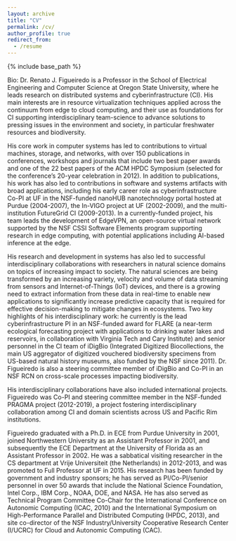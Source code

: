 ```yaml
---
layout: archive
title: "CV"
permalink: /cv/
author_profile: true
redirect_from:
  - /resume
---
```


{% include base_path %}


Bio:
Dr. Renato J. Figueiredo is a Professor in the School of Electrical Engineering and Computer Science at Oregon State University, where he leads research on distributed systems and cyberinfrastructure (CI). His main interests are in resource virtualization techniques applied across the continuum from edge to cloud computing, and their use as foundations for CI supporting interdisciplinary team-science to advance solutions to pressing issues in the environment and society, in particular freshwater resources and biodiversity. 

His core work in computer systems has led to contributions to virtual machines, storage, and networks, with over 150 publications in conferences, workshops and journals that include two best paper awards and one of the 22 best papers of the ACM HPDC Symposium (selected for the conference’s 20-year celebration in 2012). In addition to publications, his work has also led to contributions in software and systems artifacts with broad applications, including his early career role as cyberinfrastructure Co-PI at UF in the NSF-funded nanoHUB nanotechnology portal hosted at Purdue (2004-2007), the In-VIGO project at UF (2002-2009), and the multi-institution FutureGrid CI (2009-2013). In a currently-funded project, his team leads the development of EdgeVPN, an open-source virtual network supported by the NSF CSSI Software Elements program supporting research in edge computing, with potential applications including AI-based inference at the edge.

His research and development in systems has also led to successful interdisciplinary collaborations with researchers in natural science domains on topics of increasing impact to society. The natural sciences are being transformed by an increasing variety, velocity and volume of data streaming from sensors and Internet-of-Things (IoT) devices, and there is a growing need to extract information from these data in real-time to enable new applications to significantly increase predictive capacity that is required for effective decision-making to mitigate changes in ecosystems. Two key highlights of his interdisciplinary work: he currently is the lead cyberinfrastructure PI in an NSF-funded award for FLARE (a near-term ecological forecasting project with applications to drinking water lakes and reservoirs, in collaboration with Virginia Tech and Cary Institute) and senior personnel in the CI team of iDigBio (Integrated Digitized Biocollections, the main US aggregator of digitized vouchered biodiversity specimens from US-based natural history museums, also funded by the NSF since 2011). Dr. Figueiredo is also a steering committee member of iDigBio and Co-PI in an NSF RCN on cross-scale processes impacting biodiversity. 

His interdisciplinary collaborations have also included international projects. Figueiredo was Co-PI and steering committee member in the NSF-funded PRAGMA project (2012-2019), a project fostering interdisciplinary collaboration among CI and domain scientists across US and Pacific Rim institutions. 

Figueiredo graduated with a Ph.D. in ECE from Purdue University in 2001, joined Northwestern University as an Assistant Professor in 2001, and subsequently the ECE Department at the University of Florida as an Assistant Professor in 2002. He was a sabbatical visiting researcher in the CS department at Vrije Universiteit (the Netherlands) in 2012-2013, and was promoted to Full Professor at UF in 2015. His research has been funded by government and industry sponsors; he has served as PI/Co-PI/senior personnel in over 50 awards that include the National Science Foundation, Intel Corp., IBM Corp., NOAA, DOE, and NASA. He has also served as Technical Program Committee Co-Chair for the International Conference on Autonomic Computing (ICAC, 2010) and the International Symposium on High-Performance Parallel and Distributed Computing (HPDC, 2013), and site co-director of the NSF Industry/University Cooperative Research Center (I/UCRC) for Cloud and Autonomic Computing (CAC). 

